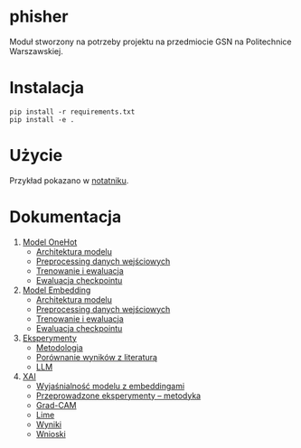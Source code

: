 
# phisher

Moduł stworzony na potrzeby projektu na przedmiocie GSN na Politechnice Warszawskiej.


# Instalacja
```
pip install -r requirements.txt
pip install -e .
```

# Użycie
Przykład pokazano w [notatniku](notebooks/phisher.ipynb).


# Dokumentacja
1. [Model OneHot](docs/onehot.md)
    - [Architektura modelu](docs/onehot.md#architektura-modelu)
    - [Preprocessing danych wejściowych](docs/onehot.md#preprocessing-danych)
    - [Trenowanie i ewaluacja](docs/onehot.md#trenowanie-i-ewaluacja)
    - [Ewaluacja checkpointu](docs/onehot.md#ewaluacja-checkpointu)
2. [Model Embedding](docs/embeddings.md)
    - [Architektura modelu](docs/embeddings.md#architektura-modelu)
    - [Preprocessing danych wejściowych](docs/embeddings.md#preprocessing-danych)
    - [Trenowanie i ewaluacja](docs/embeddings.md#trenowanie-i-ewaluacja)
    - [Ewaluacja checkpointu](docs/embeddings.md#ewaluacja-checkpointu)
3. [Eksperymenty](docs/experiments.md)
    - [Metodologia](docs/experiments.md#metodologia)
    - [Porównanie wyników z literaturą](docs/experiments.md#porównanie-wyników-z-literaturą)
    - [LLM](docs/experiments.md#LLM)
4. [XAI](docs/xai.md)
    - [Wyjaśnialność modelu z embeddingami](docs/xai.md#wyjaśnialność-modeli---xai)
    - [Przeprowadzone eksperymenty – metodyka](docs/xai.md#przeprowadzone-eksperymenty-–-metodyka)
    - [Grad-CAM](docs/xai.md#grad-cam)
    - [Lime](docs/xai.md#lime)
    - [Wyniki](docs/xai.md#wyniki)
    - [Wnioski](docs/xai.md#wnioski)
